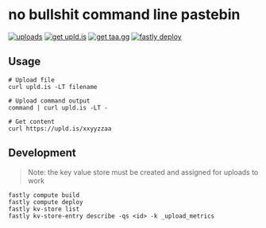 # no bullshit command line pastebin

[![uploads](https://img.shields.io/badge/dynamic/json?url=https%3A%2F%2Fupld.is%2Fjson&query=%24.uploads&style=for-the-badge&label=uploads)](https://upld.is/json)
[![get upld.is](https://img.shields.io/website?url=https%3A%2F%2Fupld.is&style=for-the-badge&label=GET%20upld.is)](https://upld.is)
[![get taa.gg](https://img.shields.io/website?url=https%3A%2F%2Ftaa.gg&style=for-the-badge&label=GET%20taa.gg)](https://taa.gg)
[![fastly deploy](https://img.shields.io/github/actions/workflow/status/ozwaldorf/upld.is/fastly.yaml?style=for-the-badge&label=fastly%20deploy)](https://github.com/ozwaldorf/upld.is/actions/workflows/fastly.yaml)

## Usage

```
# Upload file
curl upld.is -LT filename

# Upload command output
command | curl upld.is -LT -

# Get content
curl https://upld.is/xxyyzzaa
```

## Development

> Note: the key value store must be created and assigned for uploads to work

```
fastly compute build
fastly compute deploy
fastly kv-store list
fastly kv-store-entry describe -qs <id> -k _upload_metrics
```
